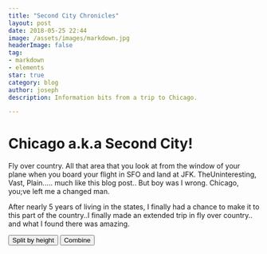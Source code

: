 ```yaml
---
title: "Second City Chronicles"
layout: post
date: 2018-05-25 22:44
image: /assets/images/markdown.jpg
headerImage: false
tag:
- markdown
- elements
star: true
category: blog
author: joseph
description: Information bits from a trip to Chicago. 

---
```


# Chicago a.k.a Second City!
Fly over country.  All that area that you look at from the window of your plane when you board your flight in SFO and land at JFK.  TheUninteresting, Vast, Plain..... much like this blog post..  But boy was I wrong.  Chicago, you;ve left me a changed man.

After nearly 5 years of living in the states, I finally had a chance to make it to this part of the country..I finally made an extended trip in fly over country.. and what I found there was amazing.

<script src="https://d3js.org/d3.v4.min.js"></script>
<script src="https://d3js.org/d3-scale-chromatic.v0.3.min.js"></script>
<link href="https://fonts.googleapis.com/css?family=Roboto+Condensed" rel="stylesheet">
<link rel="stylesheet" type="text/css" href="/assets/css/mystyle.css">
<button id='split'>Split by height</button>
<button id='combine'>Combine</button>
<div id="example">
<div id="chart"></div>
</div>

<script src="/assets/js/bubbles.js"></script>

